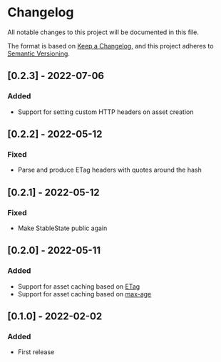 # Changelog
All notable changes to this project will be documented in this file.

The format is based on [Keep a Changelog](https://keepachangelog.com/en/1.0.0/),
and this project adheres to [Semantic Versioning](https://semver.org/spec/v2.0.0.html).

## [0.2.3] - 2022-07-06
### Added
- Support for setting custom HTTP headers on asset creation 

## [0.2.2] - 2022-05-12
### Fixed
- Parse and produce ETag headers with quotes around the hash

## [0.2.1] - 2022-05-12
### Fixed
- Make StableState public again

## [0.2.0] - 2022-05-11
### Added
- Support for asset caching based on [ETag](https://developer.mozilla.org/en-US/docs/Web/HTTP/Headers/ETag)
- Support for asset caching based on [max-age](https://developer.mozilla.org/en-US/docs/Web/HTTP/Headers/Cache-Control)

## [0.1.0] - 2022-02-02
### Added
- First release
